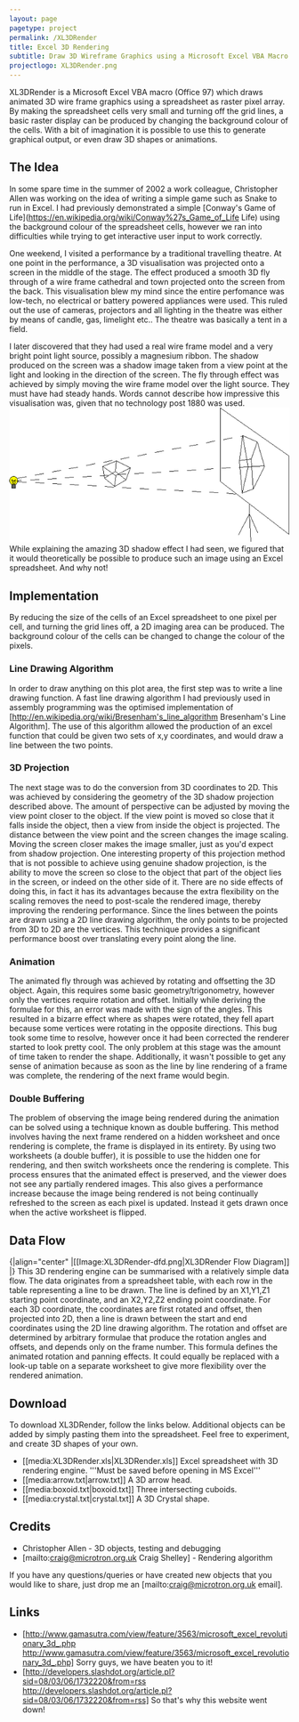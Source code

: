 ```yaml
---
layout: page
pagetype: project
permalink: /XL3DRender
title: Excel 3D Rendering
subtitle: Draw 3D Wireframe Graphics using a Microsoft Excel VBA Macro
projectlogo: XL3DRender.png
---
```

XL3DRender is a Microsoft Excel VBA macro (Office 97) which draws animated 3D wire frame graphics using a spreadsheet as raster pixel array. By making the spreadsheet cells very small and turning off the grid lines, a basic raster display can be produced by changing the background colour of the cells. With a bit of imagination it is possible to use this to generate graphical output, or even draw 3D shapes or animations.

## The Idea
In some spare time in the summer of 2002 a work colleague, Christopher Allen was working on the idea of writing a simple game such as Snake to run in Excel. I had previously demonstrated a simple [Conway's Game of Life](https://en.wikipedia.org/wiki/Conway%27s_Game_of_Life Life) using the background colour of the spreadsheet cells, however we ran into difficulties while trying to get interactive user input to work correctly.

One weekend, I visited a performance by a traditional travelling theatre. At one point in the performance, a 3D visualisation was projected onto a screen in the middle of the stage. The effect produced a smooth 3D fly through of a wire frame cathedral and town projected onto the screen from the back. This visualisation blew my mind since the entire perfomance was low-tech, no electrical or battery powered appliances were used. This ruled out the use of cameras, projectors and all lighting in the theatre was either by means of candle, gas, limelight etc.. The theatre was basically a tent in a field.

I later discovered that they had used a real wire frame model and a very bright point light source, possibly a magnesium ribbon. The shadow produced on the screen was a shadow image taken from a view point at the light and looking in the direction of the screen. The fly through effect was achieved by simply moving the wire frame model over the light source. They must have had steady hands. Words cannot describe how impressive this visualisation was, given that no technology post 1880 was used.
![3D Projection](img/XL3DRender-3DProjection.png)
While explaining the amazing 3D shadow effect I had seen, we figured that it would theoretically be possible to produce such an image using an Excel spreadsheet. And why not!

## Implementation
By reducing the size of the cells of an Excel spreadsheet to one pixel per cell, and turning the grid lines off, a 2D imaging area can be produced. The background colour of the cells can be changed to change the colour of the pixels.

### Line Drawing Algorithm
In order to draw anything on this plot area, the first step was to write a line drawing function. A fast line drawing algorithm I had previously used in assembly programming was the optimised implementation of [http://en.wikipedia.org/wiki/Bresenham's_line_algorithm Bresenham's Line Algorithm]. The use of this algorithm allowed the production of an excel function that could be given two sets of x,y coordinates, and would draw a line between the two points.

### 3D Projection
The next stage was to do the conversion from 3D coordinates to 2D. This was achieved by considering the geometry of the 3D shadow projection described above. The amount of perspective can be adjusted by moving the view point closer to the object. If the view point is moved so close that it falls inside the object, then a view from inside the object is projected. The distance between the view point and the screen changes the image scaling. Moving the screen closer makes the image smaller, just as you'd expect from shadow projection. One interesting property of this projection method that is not possible to achieve using genuine shadow projection, is the ability to move the screen so close to the object that part of the object lies in the screen, or indeed on the other side of it. There are no side effects of doing this, in fact it has its advantages because the extra flexibility on the scaling removes the need to post-scale the rendered image, thereby improving the rendering performance.
Since the lines between the points are drawn using a 2D line drawing algorithm, the only points to be projected from 3D to 2D are the vertices. This technique provides a significant performance boost over translating every point along the line.

### Animation
The animated fly through was achieved by rotating and offsetting the 3D object. Again, this requires some basic geometry/trigonometry, however only the vertices require rotation and offset. Initially while deriving the formulae for this, an error was made with the sign of the angles. This resulted in a bizarre effect where as shapes were rotated, they fell apart because some vertices were rotating in the opposite directions. This bug took some time to resolve, however once it had been corrected the renderer started to look pretty cool. The only problem at this stage was the amount of time taken to render the shape. Additionally, it wasn't possible to get any sense of animation because as soon as the line by line rendering of a frame was complete, the rendering of the next frame would begin.

### Double Buffering
The problem of observing the image being rendered during the animation can be solved using a technique known as double buffering. This method involves having the next frame rendered on a hidden worksheet and once rendering is complete, the frame is displayed in its entirety. By using two worksheets (a double buffer), it is possible to use the hidden one for rendering, and then switch worksheets once the rendering is complete. This process ensures that the animated effect is preserved, and the viewer does not see any partially rendered images. This also gives a performance increase because the image being rendered is not being continually refreshed to the screen as each pixel is updated. Instead it gets drawn once when the active worksheet is flipped.

## Data Flow
{|align="center"
|[[Image:XL3DRender-dfd.png|XL3DRender Flow Diagram]]
|}
This 3D rendering engine can be summarised with a relatively simple data flow. The data originates from a spreadsheet table, with each row in the table representing a line to be drawn. The line is defined by an X1,Y1,Z1 starting point coordinate, and an X2,Y2,Z2 ending point coordinate.
For each 3D coordinate, the coordinates are first rotated and offset, then projected into 2D, then a line is drawn between the start and end coordinates using the 2D line drawing algorithm. The rotation and offset are determined by arbitrary formulae that produce the rotation angles and offsets, and depends only on the frame number. This formula defines the animated rotation and panning effects. It could equally be replaced with a look-up table on a separate worksheet to give more flexibility over the rendered animation.

## Download
To download XL3DRender, follow the links below. Additional objects can be added by simply pasting them into the spreadsheet. Feel free to experiment, and create 3D shapes of your own.
* [[media:XL3DRender.xls|XL3DRender.xls]] Excel spreadsheet with 3D rendering engine. '''Must be saved before opening in MS Excel'''
* [[media:arrow.txt|arrow.txt]] A 3D arrow head.
* [[media:boxoid.txt|boxoid.txt]] Three intersecting cuboids.
* [[media:crystal.txt|crystal.txt]] A 3D Crystal shape.

## Credits
* Christopher Allen - 3D objects, testing and debugging
* [mailto:craig@microtron.org.uk Craig Shelley] - Rendering algorithm

If you have any questions/queries or have created new objects that you would like to share, just drop me an [mailto:craig@microtron.org.uk email].

## Links
* [http://www.gamasutra.com/view/feature/3563/microsoft_excel_revolutionary_3d_.php http://www.gamasutra.com/view/feature/3563/microsoft_excel_revolutionary_3d_.php] Sorry guys, we have beaten you to it!
* [http://developers.slashdot.org/article.pl?sid=08/03/06/1732220&from=rss http://developers.slashdot.org/article.pl?sid=08/03/06/1732220&from=rss] So that's why this website went down!
